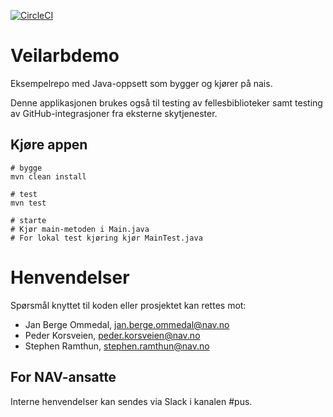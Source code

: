 [![CircleCI](https://circleci.com/gh/navikt/veilarbdemo/tree/master.svg?style=svg)](https://circleci.com/gh/navikt/veilarbdemo/tree/master)

# Veilarbdemo

Eksempelrepo med Java-oppsett som bygger og kjører på nais. 

Denne applikasjonen brukes også til testing av fellesbiblioteker samt testing av GitHub-integrasjoner fra
eksterne skytjenester. 

## Kjøre appen
```console
# bygge
mvn clean install 

# test
mvn test

# starte
# Kjør main-metoden i Main.java
# For lokal test kjøring kjør MainTest.java
```

# Henvendelser

Spørsmål knyttet til koden eller prosjektet kan rettes mot:

* Jan Berge Ommedal, jan.berge.ommedal@nav.no
* Peder Korsveien, peder.korsveien@nav.no
* Stephen Ramthun, stephen.ramthun@nav.no

## For NAV-ansatte

Interne henvendelser kan sendes via Slack i kanalen #pus.
